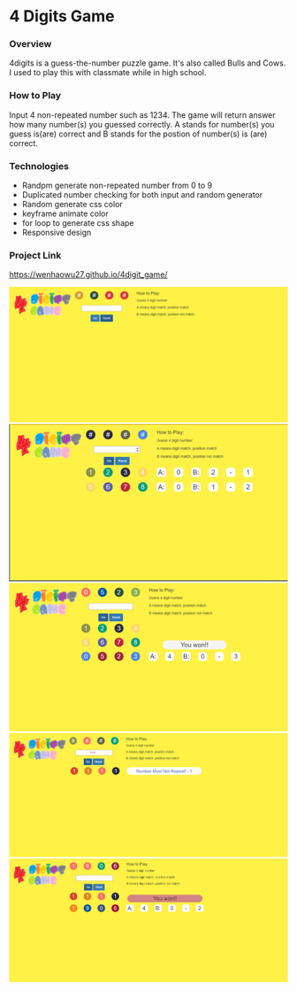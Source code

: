 # 4 Digits Game

### Overview

4digits is a guess-the-number puzzle game. It's also called Bulls and Cows. I used to play this with classmate while in high school. 

### How to Play

Input 4 non-repeated number such as 1234. The game will return answer how many number(s) you guessed correctly. A stands for number(s) you guess is(are) correct and B stands for the postion of number(s) is (are) correct.

### Technologies

* Randpm generate non-repeated number from 0 to 9
* Duplicated number checking for both input and random generator
* Random generate css color
* keyframe animate color
* for loop to generate css shape
* Responsive design

### Project Link

https://wenhaowu27.github.io/4digit_game/

![4 digits game](./assets/images/4digits_Game.png)
![4 digits game](./assets/images/4digits_Game1.png)
![4 digits game](./assets/images/4digits_Game2.png)
![4 digits game](./assets/images/4digits_Game3.png)
![4 digits game](./assets/images/4digits_Game4.png)